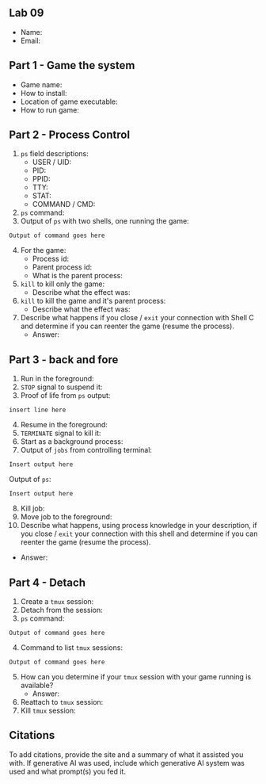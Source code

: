 ## Lab 09

- Name:
- Email:

## Part 1 - Game the system

- Game name: 
- How to install:
- Location of game executable:
- How to run game:

## Part 2 - Process Control

1. `ps` field descriptions:
   - USER / UID:
   - PID:
   - PPID:
   - TTY:
   - STAT:
   - COMMAND / CMD:
2. `ps` command:
3. Output of `ps` with two shells, one running the game:
```
Output of command goes here
```
4. For the game:
   - Process id: 
   - Parent process id: 
   - What is the parent process: 
5. `kill` to kill only the game:
   - Describe what the effect was: 
6. `kill` to kill the game and it's parent process: 
   - Describe what the effect was:
7. Describe what happens if you close / `exit` your connection with Shell C and determine if you can reenter the game (resume the process).
   - Answer: 

## Part 3 - back and fore

1. Run in the foreground: 
2. `STOP` signal to suspend it: 
3. Proof of life from `ps` output:
```
insert line here
```
4. Resume in the foreground:
5. `TERMINATE` signal to kill it: 
6. Start as a background process: 
7. Output of `jobs` from controlling terminal:
```
Insert output here
```
Output of `ps`:
```
Insert output here
```
8. Kill job:
9. Move job to the foreground: 
10. Describe what happens, using process knowledge in your description, if you close / `exit` your connection with this shell and determine if you can reenter the game (resume the process).
   - Answer: 

## Part 4 - Detach

1. Create a `tmux` session:
2. Detach from the session:
3. `ps` command:
```
Output of command goes here
```
4. Command to list `tmux` sessions:
```
Output of command goes here
```
5. How can you determine if your `tmux` session with your game running is available?
   - Answer: 
7. Reattach to `tmux` session:
8. Kill `tmux` session: 

## Citations

To add citations, provide the site and a summary of what it assisted you with.  If generative AI was used, include which generative AI system was used and what prompt(s) you fed it.
